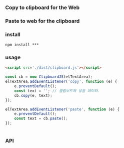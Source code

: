 ### Copy to clipboard for the Web

### Paste to web for the clipboard

### install
~~~
npm install ***
~~~

### usage

~~~html
<script src='./dist/clipboard.js'></script>
~~~
~~~javascript
const cb = new ClipboardJS(elTextArea);
elTextArea.addEventListener('copy', function (e) {
    e.preventDefault();
    const text = ''; // 클립보드에 넣을 데이터.
    cb.copy(e, text);
});

elTextArea.addEventListener('paste', function (e) {
    e.preventDefault();
    const text = cb.paste();
});
        
~~~

### API

